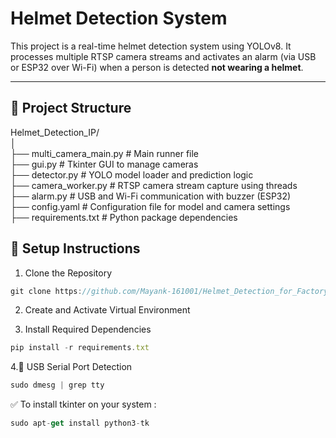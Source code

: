 # Helmet Detection System

This project is a real-time helmet detection system using YOLOv8. It processes multiple RTSP camera streams and activates an alarm (via USB or ESP32 over Wi-Fi) when a person is detected **not wearing a helmet**.

---

## 📁 Project Structure

Helmet_Detection_IP/<br>
│<br>
├── multi_camera_main.py           # Main runner file<br>
├── gui.py               # Tkinter GUI to manage cameras<br>
├── detector.py          # YOLO model loader and prediction logic<br>
├── camera_worker.py     # RTSP camera stream capture using threads<br>
├── alarm.py             # USB and Wi-Fi communication with buzzer (ESP32)<br>
├── config.yaml          # Configuration file for model and camera settings<br>
├── requirements.txt     # Python package dependencies<br>

## 🔧 Setup Instructions

1. Clone the Repository

```javascript 
git clone https://github.com/Mayank-161001/Helmet_Detection_for_Factory.git
```

2. Create and Activate Virtual Environment

3. Install Required Dependencies
```javascript
pip install -r requirements.txt
```
4.🔌 USB Serial Port Detection
```javascript
sudo dmesg | grep tty
```
✅ To install tkinter on your system :
```javascript
sudo apt-get install python3-tk
```


